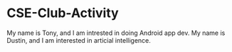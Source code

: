# CSE-Club-Activity

My name is Tony, and I am intrested in doing Android app dev.
My name is Dustin, and I am interested in articial intelligence.
